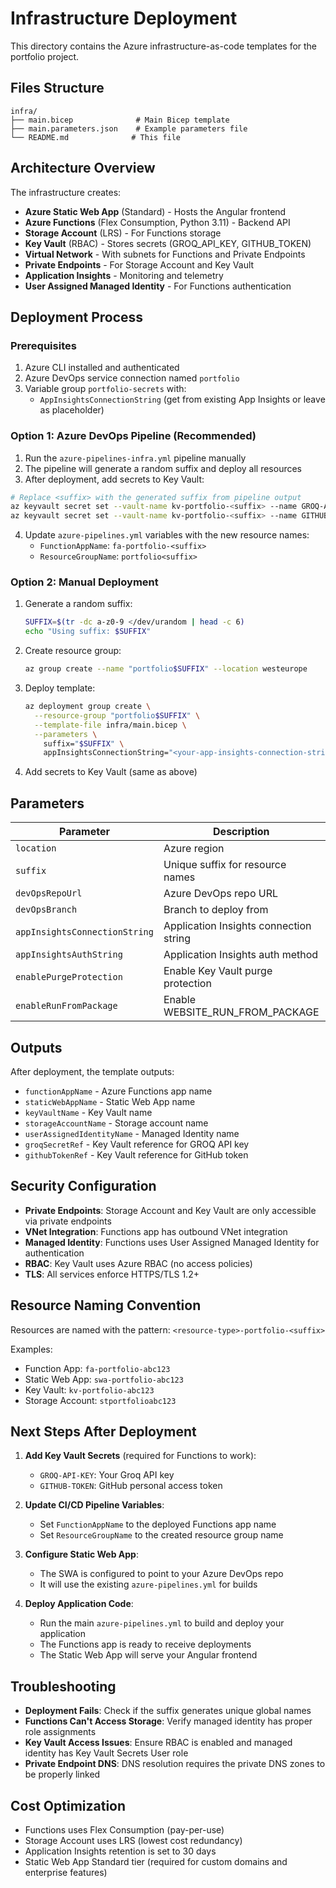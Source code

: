 # Infrastructure Deployment

This directory contains the Azure infrastructure-as-code templates for the portfolio project.

## Files Structure

```
infra/
├── main.bicep              # Main Bicep template
├── main.parameters.json    # Example parameters file
└── README.md              # This file
```

## Architecture Overview

The infrastructure creates:

- **Azure Static Web App** (Standard) - Hosts the Angular frontend
- **Azure Functions** (Flex Consumption, Python 3.11) - Backend API
- **Storage Account** (LRS) - For Functions storage
- **Key Vault** (RBAC) - Stores secrets (GROQ_API_KEY, GITHUB_TOKEN)
- **Virtual Network** - With subnets for Functions and Private Endpoints
- **Private Endpoints** - For Storage Account and Key Vault
- **Application Insights** - Monitoring and telemetry
- **User Assigned Managed Identity** - For Functions authentication

## Deployment Process

### Prerequisites

1. Azure CLI installed and authenticated
2. Azure DevOps service connection named `portfolio`
3. Variable group `portfolio-secrets` with:
   - `AppInsightsConnectionString` (get from existing App Insights or leave as placeholder)

### Option 1: Azure DevOps Pipeline (Recommended)

1. Run the `azure-pipelines-infra.yml` pipeline manually
2. The pipeline will generate a random suffix and deploy all resources
3. After deployment, add secrets to Key Vault:

```bash
# Replace <suffix> with the generated suffix from pipeline output
az keyvault secret set --vault-name kv-portfolio-<suffix> --name GROQ-API-KEY --value '<your-groq-key>'
az keyvault secret set --vault-name kv-portfolio-<suffix> --name GITHUB-TOKEN --value '<your-github-token>'
```

4. Update `azure-pipelines.yml` variables with the new resource names:
   - `FunctionAppName`: `fa-portfolio-<suffix>`
   - `ResourceGroupName`: `portfolio<suffix>`

### Option 2: Manual Deployment

1. Generate a random suffix:
   ```bash
   SUFFIX=$(tr -dc a-z0-9 </dev/urandom | head -c 6)
   echo "Using suffix: $SUFFIX"
   ```

2. Create resource group:
   ```bash
   az group create --name "portfolio$SUFFIX" --location westeurope
   ```

3. Deploy template:
   ```bash
   az deployment group create \
     --resource-group "portfolio$SUFFIX" \
     --template-file infra/main.bicep \
     --parameters \
       suffix="$SUFFIX" \
       appInsightsConnectionString="<your-app-insights-connection-string>"
   ```

4. Add secrets to Key Vault (same as above)

## Parameters

| Parameter | Description | Default | Required |
|-----------|-------------|---------|----------|
| `location` | Azure region | `westeurope` | No |
| `suffix` | Unique suffix for resource names | - | Yes |
| `devOpsRepoUrl` | Azure DevOps repo URL | `https://dev.azure.com/chxgbx/portfolio/_git/portfolio` | No |
| `devOpsBranch` | Branch to deploy from | `staging` | No |
| `appInsightsConnectionString` | Application Insights connection string | - | Yes |
| `appInsightsAuthString` | Application Insights auth method | `Authorization=AAD` | No |
| `enablePurgeProtection` | Enable Key Vault purge protection | `false` | No |
| `enableRunFromPackage` | Enable WEBSITE_RUN_FROM_PACKAGE | `true` | No |

## Outputs

After deployment, the template outputs:

- `functionAppName` - Azure Functions app name
- `staticWebAppName` - Static Web App name  
- `keyVaultName` - Key Vault name
- `storageAccountName` - Storage account name
- `userAssignedIdentityName` - Managed Identity name
- `groqSecretRef` - Key Vault reference for GROQ API key
- `githubTokenRef` - Key Vault reference for GitHub token

## Security Configuration

- **Private Endpoints**: Storage Account and Key Vault are only accessible via private endpoints
- **VNet Integration**: Functions app has outbound VNet integration
- **Managed Identity**: Functions uses User Assigned Managed Identity for authentication
- **RBAC**: Key Vault uses Azure RBAC (no access policies)
- **TLS**: All services enforce HTTPS/TLS 1.2+

## Resource Naming Convention

Resources are named with the pattern: `<resource-type>-portfolio-<suffix>`

Examples:
- Function App: `fa-portfolio-abc123`
- Static Web App: `swa-portfolio-abc123`  
- Key Vault: `kv-portfolio-abc123`
- Storage Account: `stportfolioabc123`

## Next Steps After Deployment

1. **Add Key Vault Secrets** (required for Functions to work):
   - `GROQ-API-KEY`: Your Groq API key
   - `GITHUB-TOKEN`: GitHub personal access token

2. **Update CI/CD Pipeline Variables**:
   - Set `FunctionAppName` to the deployed Functions app name
   - Set `ResourceGroupName` to the created resource group name

3. **Configure Static Web App**:
   - The SWA is configured to point to your Azure DevOps repo
   - It will use the existing `azure-pipelines.yml` for builds

4. **Deploy Application Code**:
   - Run the main `azure-pipelines.yml` to build and deploy your application
   - The Functions app is ready to receive deployments
   - The Static Web App will serve your Angular frontend

## Troubleshooting

- **Deployment Fails**: Check if the suffix generates unique global names
- **Functions Can't Access Storage**: Verify managed identity has proper role assignments
- **Key Vault Access Issues**: Ensure RBAC is enabled and managed identity has Key Vault Secrets User role
- **Private Endpoint DNS**: DNS resolution requires the private DNS zones to be properly linked

## Cost Optimization

- Functions uses Flex Consumption (pay-per-use)
- Storage Account uses LRS (lowest cost redundancy)
- Application Insights retention is set to 30 days
- Static Web App Standard tier (required for custom domains and enterprise features)
